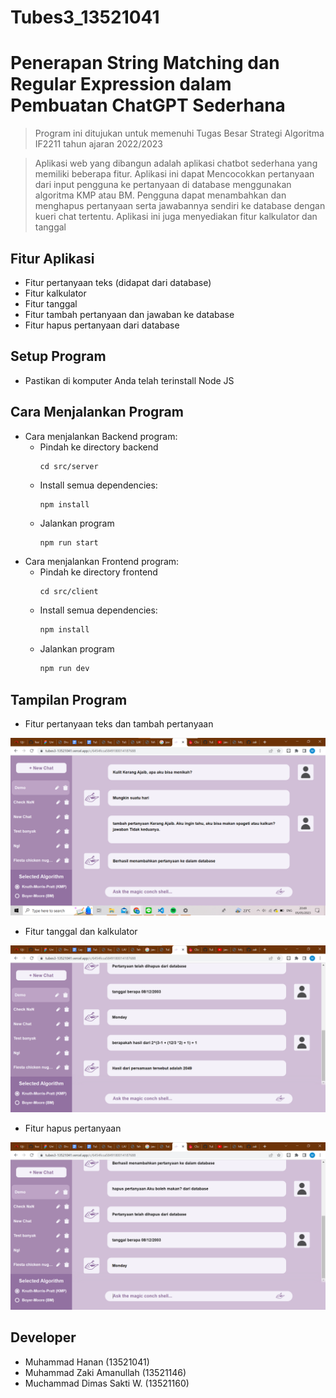# Tubes3_13521041

# Penerapan String Matching dan Regular Expression dalam Pembuatan ChatGPT Sederhana

> Program ini ditujukan untuk memenuhi Tugas Besar Strategi Algoritma IF2211 tahun ajaran 2022/2023

> Aplikasi web yang dibangun adalah aplikasi chatbot sederhana yang memiliki beberapa fitur. Aplikasi ini dapat Mencocokkan pertanyaan dari input pengguna ke pertanyaan di database menggunakan algoritma KMP atau BM. Pengguna dapat menambahkan dan menghapus pertanyaan serta jawabannya sendiri ke database dengan kueri chat tertentu. Aplikasi ini juga menyediakan fitur kalkulator dan tanggal 

## Fitur Aplikasi
- Fitur pertanyaan teks (didapat dari database)
- Fitur kalkulator
- Fitur tanggal
- Fitur tambah pertanyaan dan jawaban ke database
- Fitur hapus pertanyaan dari database

## Setup Program
- Pastikan di komputer Anda telah terinstall Node JS

## Cara Menjalankan Program
- Cara menjalankan Backend program:
    - Pindah ke directory backend
      ```
      cd src/server
      ```
    - Install semua dependencies:
      ```sh
      npm install
      ```
    - Jalankan program
      ```
      npm run start
      ```
- Cara menjalankan Frontend program:
    - Pindah ke directory frontend
      ```
      cd src/client
      ```
    - Install semua dependencies:
      ```sh
      npm install
      ```
    - Jalankan program
      ```sh
      npm run dev
      ```

## Tampilan Program
- Fitur pertanyaan teks dan tambah pertanyaan

![Fitur pertanyaan teks dan tambah pertanyaan](img/pertanyaan-tambah.png)

- Fitur tanggal dan kalkulator

![Fitur tanggal dan kalkulator](img/tanggal-kalkulator.png)

- Fitur hapus pertanyaan

![Fitur hapus pertanyaan](img/hapus.png)

## Developer
- Muhammad Hanan		 	    (13521041)
- Muhammad Zaki Amanullah	    (13521146)
- Muchammad Dimas Sakti W.  	(13521160)